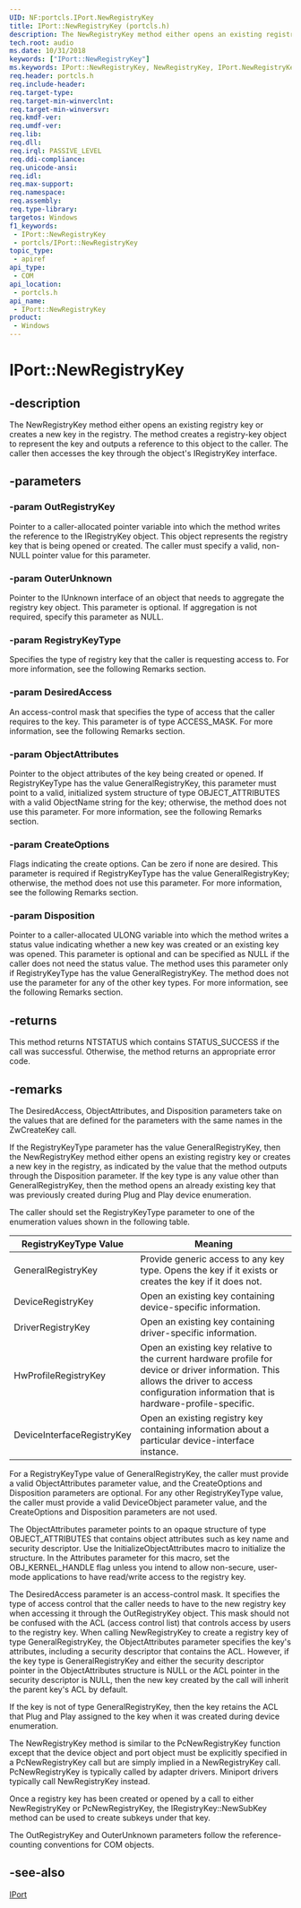 ```yaml
---
UID: NF:portcls.IPort.NewRegistryKey
title: IPort::NewRegistryKey (portcls.h)
description: The NewRegistryKey method either opens an existing registry key or creates a new key in the registry. The method creates a registry-key object to represent the key.
tech.root: audio
ms.date: 10/31/2018
keywords: ["IPort::NewRegistryKey"]
ms.keywords: IPort::NewRegistryKey, NewRegistryKey, IPort.NewRegistryKey, IPort::NewRegistryKey, IPort.NewRegistryKey
req.header: portcls.h
req.include-header: 
req.target-type: 
req.target-min-winverclnt: 
req.target-min-winversvr: 
req.kmdf-ver: 
req.umdf-ver: 
req.lib: 
req.dll: 
req.irql: PASSIVE_LEVEL
req.ddi-compliance: 
req.unicode-ansi: 
req.idl: 
req.max-support: 
req.namespace: 
req.assembly: 
req.type-library: 
targetos: Windows
f1_keywords:
 - IPort::NewRegistryKey
 - portcls/IPort::NewRegistryKey
topic_type:
 - apiref
api_type:
 - COM
api_location:
 - portcls.h
api_name:
 - IPort::NewRegistryKey
product:
 - Windows
---
```


# IPort::NewRegistryKey


## -description

The NewRegistryKey method either opens an existing registry key or creates a new key in the registry. The method creates a registry-key object to represent the key and outputs a reference to this object to the caller. The caller then accesses the key through the object's IRegistryKey interface.

## -parameters

### -param OutRegistryKey

Pointer to a caller-allocated pointer variable into which the method writes the reference to the IRegistryKey object. This object represents the registry key that is being opened or created. The caller must specify a valid, non-NULL pointer value for this parameter.

### -param OuterUnknown

Pointer to the IUnknown interface of an object that needs to aggregate the registry key object. This parameter is optional. If aggregation is not required, specify this parameter as NULL.

### -param RegistryKeyType

Specifies the type of registry key that the caller is requesting access to. For more information, see the following Remarks section.

### -param DesiredAccess

An access-control mask that specifies the type of access that the caller requires to the key. This parameter is of type ACCESS_MASK. For more information, see the following Remarks section.

### -param ObjectAttributes

Pointer to the object attributes of the key being created or opened. If RegistryKeyType has the value GeneralRegistryKey, this parameter must point to a valid, initialized system structure of type OBJECT_ATTRIBUTES with a valid ObjectName string for the key; otherwise, the method does not use this parameter. For more information, see the following Remarks section.

### -param CreateOptions

Flags indicating the create options. Can be zero if none are desired. This parameter is required if RegistryKeyType has the value GeneralRegistryKey; otherwise, the method does not use this parameter. For more information, see the following Remarks section.

### -param Disposition

Pointer to a caller-allocated ULONG variable into which the method writes a status value indicating whether a new key was created or an existing key was opened. This parameter is optional and can be specified as NULL if the caller does not need the status value. The method uses this parameter only if RegistryKeyType has the value GeneralRegistryKey. The method does not use the parameter for any of the other key types. For more information, see the following Remarks section.

## -returns

This method returns NTSTATUS which contains STATUS_SUCCESS if the call was successful. Otherwise, the method returns an appropriate error code.

## -remarks

The DesiredAccess, ObjectAttributes, and Disposition parameters take on the values that are defined for the parameters with the same names in the ZwCreateKey call.

If the RegistryKeyType parameter has the value GeneralRegistryKey, then the NewRegistryKey method either opens an existing registry key or creates a new key in the registry, as indicated by the value that the method outputs through the Disposition parameter. If the key type is any value other than GeneralRegistryKey, then the method opens an already existing key that was previously created during Plug and Play device enumeration.

The caller should set the RegistryKeyType parameter to one of the enumeration values shown in the following table.

| RegistryKeyType Value      | Meaning                                                                                                                                                                                       |
|----------------------------|-----------------------------------------------------------------------------------------------------------------------------------------------------------------------------------------------|
| GeneralRegistryKey         | Provide generic access to any key type. Opens the key if it exists or creates the key if it does not.                                                                                         |
| DeviceRegistryKey          | Open an existing key containing device-specific information.                                                                                                                                  |
| DriverRegistryKey          | Open an existing key containing driver-specific information.                                                                                                                                  |
| HwProfileRegistryKey       | Open an existing key relative to the current hardware profile for device or driver information. This allows the driver to access configuration information that is hardware-profile-specific. |
| DeviceInterfaceRegistryKey | Open an existing registry key containing information about a particular device-interface instance.                                                                                            |

For a RegistryKeyType value of GeneralRegistryKey, the caller must provide a valid ObjectAttributes parameter value, and the CreateOptions and Disposition parameters are optional. For any other RegistryKeyType value, the caller must provide a valid DeviceObject parameter value, and the CreateOptions and Disposition parameters are not used.

The ObjectAttributes parameter points to an opaque structure of type OBJECT_ATTRIBUTES that contains object attributes such as key name and security descriptor. Use the InitializeObjectAttributes macro to initialize the structure. In the Attributes parameter for this macro, set the OBJ_KERNEL_HANDLE flag unless you intend to allow non-secure, user-mode applications to have read/write access to the registry key.

The DesiredAccess parameter is an access-control mask. It specifies the type of access control that the caller needs to have to the new registry key when accessing it through the OutRegistryKey object. This mask should not be confused with the ACL (access control list) that controls access by users to the registry key. When calling NewRegistryKey to create a registry key of type GeneralRegistryKey, the ObjectAttributes parameter specifies the key's attributes, including a security descriptor that contains the ACL. However, if the key type is GeneralRegistryKey and either the security descriptor pointer in the ObjectAttributes structure is NULL or the ACL pointer in the security descriptor is NULL, then the new key created by the call will inherit the parent key's ACL by default.

If the key is not of type GeneralRegistryKey, then the key retains the ACL that Plug and Play assigned to the key when it was created during device enumeration.

The NewRegistryKey method is similar to the PcNewRegistryKey function except that the device object and port object must be explicitly specified in a PcNewRegistryKey call but are simply implied in a NewRegistryKey call. PcNewRegistryKey is typically called by adapter drivers. Miniport drivers typically call NewRegistryKey instead.

Once a registry key has been created or opened by a call to either NewRegistryKey or PcNewRegistryKey, the IRegistryKey::NewSubKey method can be used to create subkeys under that key.

The OutRegistryKey and OuterUnknown parameters follow the reference-counting conventions for COM objects.

## -see-also

[IPort](nn-portcls-iport.md)

